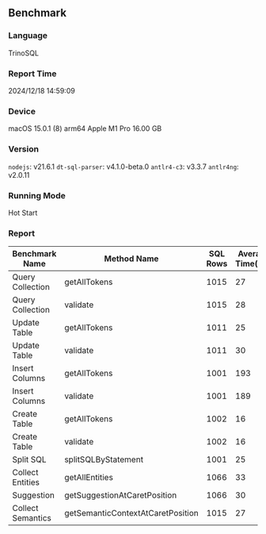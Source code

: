 ## Benchmark

### Language
TrinoSQL

### Report Time
2024/12/18 14:59:09

### Device
macOS 15.0.1
(8) arm64 Apple M1 Pro
16.00 GB

### Version
`nodejs`: v21.6.1
`dt-sql-parser`: v4.1.0-beta.0
`antlr4-c3`: v3.3.7
`antlr4ng`: v2.0.11

### Running Mode
Hot Start

### Report
|  Benchmark Name |           Method Name           |SQL Rows|Average Time(ms)| 
|-----------------|---------------------------------|--------|----------------| 
| Query Collection|           getAllTokens          |  1015  |       27       | 
| Query Collection|             validate            |  1015  |       28       | 
|   Update Table  |           getAllTokens          |  1011  |       25       | 
|   Update Table  |             validate            |  1011  |       30       | 
|  Insert Columns |           getAllTokens          |  1001  |       193      | 
|  Insert Columns |             validate            |  1001  |       189      | 
|   Create Table  |           getAllTokens          |  1002  |       16       | 
|   Create Table  |             validate            |  1002  |       16       | 
|    Split SQL    |       splitSQLByStatement       |  1001  |       25       | 
| Collect Entities|          getAllEntities         |  1066  |       33       | 
|    Suggestion   |   getSuggestionAtCaretPosition  |  1066  |       30       | 
|Collect Semantics|getSemanticContextAtCaretPosition|  1015  |       27       | 


